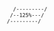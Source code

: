                             /---------/                                                                
                           /--125%---/                                          
                          /---------/
